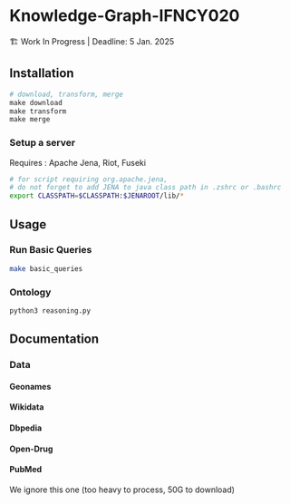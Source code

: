# Knowledge-Graph-IFNCY020

🏗️ Work In Progress | Deadline: 5 Jan. 2025

## Installation

```python
# download, transform, merge
make download 
make transform
make merge
```

### Setup a server

Requires : Apache Jena, Riot, Fuseki

```bash
# for script requiring org.apache.jena,
# do not forget to add JENA to java class path in .zshrc or .bashrc
export CLASSPATH=$CLASSPATH:$JENAROOT/lib/*
```

## Usage

### Run Basic Queries

```bash
make basic_queries
```

### Ontology

```bash
python3 reasoning.py
```

## Documentation

### Data

#### Geonames
#### Wikidata
#### Dbpedia
#### Open-Drug
#### PubMed

We ignore this one (too heavy to process, 50G to download)